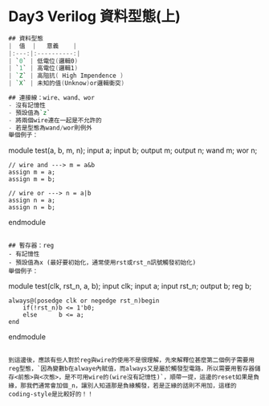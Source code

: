 # Day3 Verilog 資料型態(上)

```verilog
## 資料型態
|  值  |   意義    |
|:---:|:----------:|
| `0` | 低電位(邏輯0)  
| `1` | 高電位(邏輯1)  
| `Z` | 高阻抗( High Impendence ) 
| `X` | 未知的值(Unknow)or邏輯衝突)

## 連接線：wire、wand、wor
- 沒有記憶性
- 預設值為`z`
- 將兩個wire連在一起是不允許的
- 若是型態為wand/wor則例外
舉個例子：
```
module test(a, b, m, n);
    input a;
    input b;
    output m;
    output n;
    wand m;
    wor n;
    
    // wire and ---> m = a&b
    assign m = a;
    assign m = b;

    // wire or ---> n = a|b
    assign n = a;
    assign n = b;

endmodule
```

## 暫存器：reg
- 有記憶性
- 預設值為x (最好要初始化，通常使用rst或rst_n訊號觸發初始化)
舉個例子：
```
module test(clk, rst_n, a, b);
    input clk;
    input a;
    input rst_n;
    output b;
    reg b;
    
    always@(posedge clk or negedge rst_n)begin
        if(!rst_n)b <= 1'b0;
        else      b <= a;
    end
    
endmodule
```

到這邊後，應該有些人對於reg與wire的使用不是很理解，先來解釋位甚麼第二個例子需要用reg型態，`因為變數b在alwaye內賦值，而always又是屬於觸發型電路，所以需要用暫存器儲存<前態>與<次態>，是不可用wire的(wire沒有記憶性)`，順帶一提，這邊的reset如果是負緣，那我們通常會加個_n，讓別人知道那是負緣觸發，若是正緣的話則不用加，這樣的coding-style是比較好的！！
```